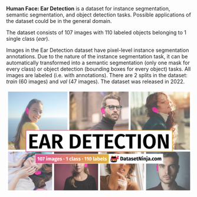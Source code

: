 **Human Face: Ear Detection** is a dataset for instance segmentation, semantic segmentation, and object detection tasks. Possible applications of the dataset could be in the general domain. 

The dataset consists of 107 images with 110 labeled objects belonging to 1 single class (*ear*).

Images in the Ear Detection dataset have pixel-level instance segmentation annotations. Due to the nature of the instance segmentation task, it can be automatically transformed into a semantic segmentation (only one mask for every class) or object detection (bounding boxes for every object) tasks. All images are labeled (i.e. with annotations). There are 2 splits in the dataset: *train* (60 images) and *val* (47 images). The dataset was released in 2022.

<img src="https://github.com/dataset-ninja/ear-detection/raw/main/visualizations/poster.png">
